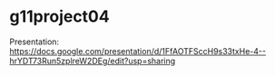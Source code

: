 # g11project04

Presentation: https://docs.google.com/presentation/d/1FfAOTFSccH9s33txHe-4--hrYDT73Run5zplreW2DEg/edit?usp=sharing
